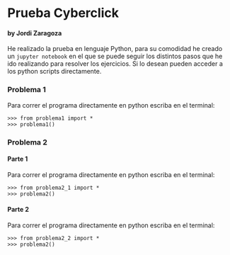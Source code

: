 # Prueba Cyberclick 
#### by Jordi Zaragoza

He realizado la prueba en lenguaje Python, para su comodidad he creado un ```jupyter notebook``` en el que se puede seguir los distintos pasos que he ido realizando para resolver los ejercicios. Si lo desean pueden acceder a los python scripts directamente.


### Problema 1
Para correr el programa directamente en python escriba en el terminal:

```
>>> from problema1 import *
>>> problema1()
```

### Problema 2
#### Parte 1
Para correr el programa directamente en python escriba en el terminal:

```
>>> from problema2_1 import *
>>> problema2()
```

#### Parte 2
Para correr el programa directamente en python escriba en el terminal:

```
>>> from problema2_2 import *
>>> problema2()
```